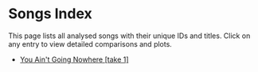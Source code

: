 # Songs Index

This page lists all analysed songs with their unique IDs and titles.
Click on any entry to view detailed comparisons and plots.

- [You Ain't Going Nowhere [take 1]](./yagn.md)
